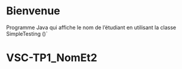 # Bienvenue
Programme Java qui affiche le nom de l’étudiant en utilisant la classe SimpleTesting ()`

# VSC-TP1_NomEt2
